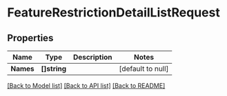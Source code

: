 # FeatureRestrictionDetailListRequest

## Properties
Name | Type | Description | Notes
------------ | ------------- | ------------- | -------------
**Names** | **[]string** |  | [default to null]

[[Back to Model list]](../README.md#documentation-for-models) [[Back to API list]](../README.md#documentation-for-api-endpoints) [[Back to README]](../README.md)

